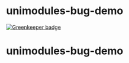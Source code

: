 # unimodules-bug-demo

[![Greenkeeper badge](https://badges.greenkeeper.io/redpandatronicsuk/unimodules-bug-demo.svg)](https://greenkeeper.io/)

# unimodules-bug-demo

